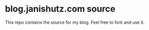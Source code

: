 # blog.janishutz.com source

This repo contains the source for my blog. Feel free to fork and use it.
